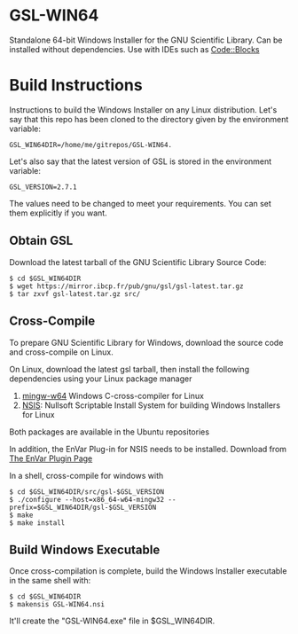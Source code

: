 # GSL-WIN64
Standalone 64-bit Windows Installer for the GNU Scientific Library. Can be installed without dependencies. Use with IDEs such as [Code::Blocks](https://www.codeblocks.org/)

# Build Instructions

Instructions to build the Windows Installer on any Linux distribution. Let's say that this repo has been cloned to the directory given by the environment variable: 

    GSL_WIN64DIR=/home/me/gitrepos/GSL-WIN64.

Let's also say that the latest version of GSL is stored in the environment variable:

    GSL_VERSION=2.7.1

The values need to be changed to meet your requirements. You can set them explicitly if you want.

## Obtain GSL
Download the latest tarball of the GNU Scientific Library Source Code:

    $ cd $GSL_WIN64DIR
    $ wget https://mirror.ibcp.fr/pub/gnu/gsl/gsl-latest.tar.gz
    $ tar zxvf gsl-latest.tar.gz src/

## Cross-Compile
To prepare GNU Scientific Library for Windows, download the source code and cross-compile on Linux.

On Linux, download the latest gsl tarball, then install the following dependencies using your Linux package manager

1. [mingw-w64](https://www.mingw-w64.org/) Windows C-cross-compiler for Linux 
2. [NSIS](https://nsis.sourceforge.io): Nullsoft Scriptable Install System for building Windows Installers for Linux

Both packages are available in the Ubuntu repositories

In addition, the EnVar Plug-in for NSIS needs to be installed. Download from [The EnVar Plugin Page](https://nsis.sourceforge.io/EnVar_plug-in)

In a shell, cross-compile for windows with 

    $ cd $GSL_WIN64DIR/src/gsl-$GSL_VERSION
    $ ./configure --host=x86_64-w64-mingw32 --prefix=$GSL_WIN64DIR/gsl-$GSL_VERSION
    $ make
    $ make install

## Build Windows Executable

Once cross-compilation is complete, build the Windows Installer executable in the same shell with:
    
    $ cd $GSL_WIN64DIR
    $ makensis GSL-WIN64.nsi

It'll create the "GSL-WIN64.exe" file in $GSL_WIN64DIR.
